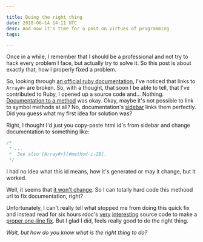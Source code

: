 ```yaml
---

title: Doing the right thing
date: 2018-06-14 14:11 UTC
desc: And now it's time for a post on virtues of programming
tags:

---
```


Once in a while, I remember that I should be a professional and not try to hack every problem I face, but actually try to solve it. So this post is about exactly that, how I properly fixed a problem.

So, looking through [an official ruby documentation](https://ruby-doc.org/core-2.5.1/Array.html#method-i-concat), I've noticed that links to `Array#+` are broken.
So, with a thought, that soon I be able to tell, that I've contributed to Ruby, I opened up a source code and... Nothing.
[Documentation to a method](https://github.com/ruby/ruby/blob/trunk/array.c#L3706) was okay. Okay, maybe it's not possible to link to symbol methods at all? No, documentation's [sidebar](https://ruby-doc.org/core-2.5.1/Array.html#method-list-section) links them perfectly. Did you guess what my first idea for solution was?

Right, I thought I'd just you copy-paste html id's from sidebar and change documentation to something like:

```C
/*
 * ...
 *  See also {Array#+}[#method-i-2B].
 */
```

I had no idea what this id means, how it's generated or may it change, but it worked.

Well, it seems that [it won't change](https://github.com/ruby/rdoc/blob/b7449e4b2d71c16e58f5a5db859867e8c90246ac/lib/rdoc/method_attr.rb#L291-L295). So I can totally hard code this methood url to fix documentation, right?

Unfortunately, I can't really tell what stopped me from doing this quick fix and instead read for six hours rdoc's [very](https://github.com/ruby/rdoc/blob/b7449e4b2d71c16e58f5a5db859867e8c90246ac/lib/rdoc/markup/to_html_crossref.rb#L147-L154) [interesting](https://github.com/TheSmartnik/rdoc/blob/0e655546b4d3f9d00982f12f87f968dd5b96103a/lib/rdoc/cross_reference.rb#L31-L73) source code to make a [proper one-line fix](https://github.com/ruby/rdoc/pull/632). But I glad I did, feels really good to do the right thing.

_Wait, but how do you know what is the right thing to do?_
